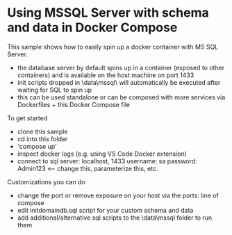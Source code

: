 # Using MSSQL Server with schema and data in Docker Compose

This sample shows how to easily spin up a docker container with MS SQL Server.  
- the database server by default spins up in a container (exposed to other containers) and is available on the host machine on port 1433
- init scripts dropped in \data\mssql\ will automatically be executed after waiting for SQL to spin up
- this can be used standalone or can be composed with more services via Dockerfiles + this Docker Compose file

To get started
- clone this sample
- cd into this folder
- 'compose up'
- inspect docker logs (e.g. using VS Code Docker extension)
- connect to sql
    server:  localhost, 1433
    username: sa
    password: Admin123   <-- change this, parameterize this, etc.

Customizations you can do
- change the port or remove exposure on your host via the ports: line of compose
- edit initdomaindb.sql script for your custom schema and data
- add additional/alternative sql scripts to the \data\mssql folder to run them
